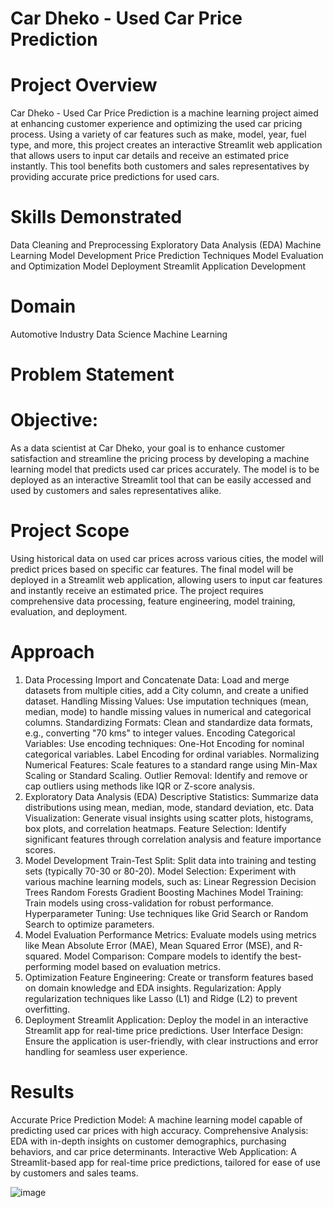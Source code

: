 # Car Dheko - Used Car Price Prediction
# Project Overview
Car Dheko - Used Car Price Prediction is a machine learning project aimed at enhancing customer experience and optimizing the used car pricing process. Using a variety of car features such as make, model, year, fuel type, and more, this project creates an interactive Streamlit web application that allows users to input car details and receive an estimated price instantly. This tool benefits both customers and sales representatives by providing accurate price predictions for used cars.

# Skills Demonstrated
Data Cleaning and Preprocessing
Exploratory Data Analysis (EDA)
Machine Learning Model Development
Price Prediction Techniques
Model Evaluation and Optimization
Model Deployment
Streamlit Application Development

# Domain
Automotive Industry
Data Science
Machine Learning
# Problem Statement
# Objective:
As a data scientist at Car Dheko, your goal is to enhance customer satisfaction and streamline the pricing process by developing a machine learning model that predicts used car prices accurately. The model is to be deployed as an interactive Streamlit tool that can be easily accessed and used by customers and sales representatives alike.

# Project Scope
Using historical data on used car prices across various cities, the model will predict prices based on specific car features. The final model will be deployed in a Streamlit web application, allowing users to input car features and instantly receive an estimated price. The project requires comprehensive data processing, feature engineering, model training, evaluation, and deployment.

# Approach
1. Data Processing
Import and Concatenate Data: Load and merge datasets from multiple cities, add a City column, and create a unified dataset.
Handling Missing Values: Use imputation techniques (mean, median, mode) to handle missing values in numerical and categorical columns.
Standardizing Formats: Clean and standardize data formats, e.g., converting "70 kms" to integer values.
Encoding Categorical Variables: Use encoding techniques:
One-Hot Encoding for nominal categorical variables.
Label Encoding for ordinal variables.
Normalizing Numerical Features: Scale features to a standard range using Min-Max Scaling or Standard Scaling.
Outlier Removal: Identify and remove or cap outliers using methods like IQR or Z-score analysis.
2. Exploratory Data Analysis (EDA)
Descriptive Statistics: Summarize data distributions using mean, median, mode, standard deviation, etc.
Data Visualization: Generate visual insights using scatter plots, histograms, box plots, and correlation heatmaps.
Feature Selection: Identify significant features through correlation analysis and feature importance scores.
3. Model Development
Train-Test Split: Split data into training and testing sets (typically 70-30 or 80-20).
Model Selection: Experiment with various machine learning models, such as:
Linear Regression
Decision Trees
Random Forests
Gradient Boosting Machines
Model Training: Train models using cross-validation for robust performance.
Hyperparameter Tuning: Use techniques like Grid Search or Random Search to optimize parameters.
4. Model Evaluation
Performance Metrics: Evaluate models using metrics like Mean Absolute Error (MAE), Mean Squared Error (MSE), and R-squared.
Model Comparison: Compare models to identify the best-performing model based on evaluation metrics.
5. Optimization
Feature Engineering: Create or transform features based on domain knowledge and EDA insights.
Regularization: Apply regularization techniques like Lasso (L1) and Ridge (L2) to prevent overfitting.
6. Deployment
Streamlit Application: Deploy the model in an interactive Streamlit app for real-time price predictions.
User Interface Design: Ensure the application is user-friendly, with clear instructions and error handling for seamless user experience.
# Results
Accurate Price Prediction Model: A machine learning model capable of predicting used car prices with high accuracy.
Comprehensive Analysis: EDA with in-depth insights on customer demographics, purchasing behaviors, and car price determinants.
Interactive Web Application: A Streamlit-based app for real-time price predictions, tailored for ease of use by customers and sales teams.

![image](https://github.com/user-attachments/assets/b6f15af7-cb3c-4c02-bc74-e89275a5df27)

